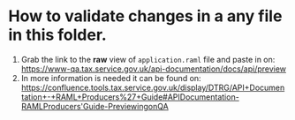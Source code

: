 # How to validate changes in a any file in this folder.

1. Grab the link to the **raw** view of `application.raml` file and paste in on: https://www-qa.tax.service.gov.uk/api-documentation/docs/api/preview
2. In more information is needed it can be found on: https://confluence.tools.tax.service.gov.uk/display/DTRG/API+Documentation+-+RAML+Producers%27+Guide#APIDocumentation-RAMLProducers'Guide-PreviewingonQA
